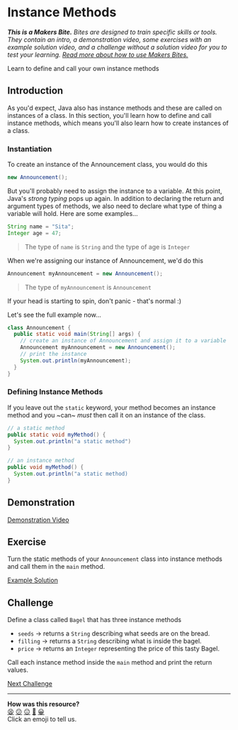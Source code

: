 # Instance Methods

_**This is a Makers Bite.** Bites are designed to train specific skills or
tools. They contain an intro, a demonstration video, some exercises with an
example solution video, and a challenge without a solution video for you to test
your learning. [Read more about how to use Makers
Bites.](https://github.com/makersacademy/course/blob/main/labels/bites.md)_

Learn to define and call your own instance methods

## Introduction

As you'd expect, Java also has instance methods and these are called on instances of a class. In this section, you'll learn how to define and call instance methods, which means you'll also learn how to create instances of a class.

### Instantiation

To create an instance of the Announcement class, you would do this

```java
new Announcement();
```

But you'll probably need to assign the instance to a variable. At this point, Java's _strong typing_ pops up again. In addition to declaring the return and argument types of methods, we also need to declare what type of thing a variable will hold. Here are some examples...

```java
String name = "Sita";
Integer age = 47;
```

> The type of `name` is `String` and the type of age is `Integer`

When we're assigning our instance of Announcement, we'd do this

```java
Announcement myAnnouncement = new Announcement();
```

> The type of `myAnnouncement` is `Announcement`

If your head is starting to spin, don't panic - that's normal :)

Let's see the full example now...

```java
class Announcement {
  public static void main(String[] args) {
    // create an instance of Announcement and assign it to a variable
    Announcement myAnnouncement = new Announcement();
    // print the instance
    System.out.println(myAnnouncement);
  }
}
```

### Defining Instance Methods

If you leave out the `static` keyword, your method becomes an instance method and you ~can~ _must_ then call it on an instance of the class.

```java
// a static method
public static void myMethod() {
  System.out.println("a static method")
}

// an instance method
public void myMethod() {
  System.out.println("a static method)
}
```

## Demonstration

<!-- OMITTED -->

[Demonstration Video]()

## Exercise

Turn the static methods of your `Announcement` class into instance methods and call them in the `main` method.

[Example Solution]()

## Challenge

Define a class called `Bagel` that has three instance methods

* `seeds` -> returns a `String` describing what seeds are on the bread.
* `filling` -> returns a `String` describing what is inside the bagel.
* `price` -> returns an `Integer` representing the price of this tasty Bagel.

Call each instance method inside the `main` method and print the return values.


[Next Challenge](06_instance_fields_bite.md)

<!-- BEGIN GENERATED SECTION DO NOT EDIT -->

---

**How was this resource?**  
[😫](https://airtable.com/shrUJ3t7KLMqVRFKR?prefill_Repository=makersacademy%2Fjava-fundamentals-with-intellij&prefill_File=bites%2F05_instance_methods_bite.md&prefill_Sentiment=😫) [😕](https://airtable.com/shrUJ3t7KLMqVRFKR?prefill_Repository=makersacademy%2Fjava-fundamentals-with-intellij&prefill_File=bites%2F05_instance_methods_bite.md&prefill_Sentiment=😕) [😐](https://airtable.com/shrUJ3t7KLMqVRFKR?prefill_Repository=makersacademy%2Fjava-fundamentals-with-intellij&prefill_File=bites%2F05_instance_methods_bite.md&prefill_Sentiment=😐) [🙂](https://airtable.com/shrUJ3t7KLMqVRFKR?prefill_Repository=makersacademy%2Fjava-fundamentals-with-intellij&prefill_File=bites%2F05_instance_methods_bite.md&prefill_Sentiment=🙂) [😀](https://airtable.com/shrUJ3t7KLMqVRFKR?prefill_Repository=makersacademy%2Fjava-fundamentals-with-intellij&prefill_File=bites%2F05_instance_methods_bite.md&prefill_Sentiment=😀)  
Click an emoji to tell us.

<!-- END GENERATED SECTION DO NOT EDIT -->
